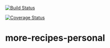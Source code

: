 [![Build Status](https://travis-ci.org/iverenshaguy/more-recipes-personal.svg?branch=master)](https://travis-ci.org/iverenshaguy/more-recipes-personal)

[![Coverage Status](https://coveralls.io/repos/github/iverenshaguy/more-recipes-personal/badge.svg?branch=master)](https://coveralls.io/github/iverenshaguy/more-recipes-personal?branch=master)

# more-recipes-personal
